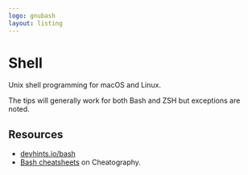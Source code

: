 ```yaml
---
logo: gnubash
layout: listing
---
```

# Shell


Unix shell programming for macOS and Linux.

The tips will generally work for both Bash and ZSH but exceptions are noted.


## Resources

- [devhints.io/bash](https://devhints.io/bash)
- [Bash cheatsheets](https://cheatography.com/tag/bash/) on Cheatography.
